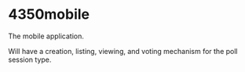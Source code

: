 4350mobile
==========

The mobile application.

Will have a creation, listing, viewing, and voting mechanism for the poll session type.
